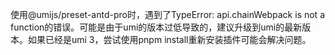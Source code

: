 使用@umijs/preset-antd-pro时，遇到了TypeError: api.chainWebpack is not a function的错误。可能是由于umi的版本过低导致的，建议升级到umi的最新版本。如果已经是umi 3，尝试使用pnpm install重新安装插件可能会解决问题。
